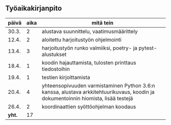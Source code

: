 ## Työaikakirjanpito

päivä | aika | mitä tein
------|------|------------
30.3.| 2 | alustava suunnittelu, vaatimusmäärittely
12.4.| 2 | aloitettu harjoitustyön ohjelmointi
13.4.| 3 | harjoitustyön runko valmiiksi, poetry- ja pytest-alustukset
18.4.| 1 | koodin hajauttamista, tulosten printtaus tiedostoihin
19.4.| 1 | testien kirjoittamista
20.4.| 4 | yhteensopivuuden varmistaminen Python 3.6:n kanssa, alustava arkkitehtuurikuvaus, koodin ja dokumentoinnin hiomista, lisää testejä
26.4.| 2 | koordinaattien syöttöohjelman koodaus
**yht.** | 17 |
